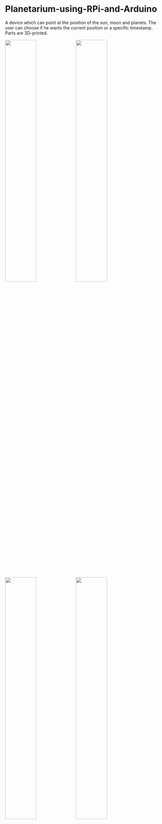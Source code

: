 # Planetarium-using-RPi-and-Arduino
A device which can point at the position of the sun, moon and planets. The user can choose if he wants the current position or a specific timestamp. Parts are 3D-printed.

<img src="https://user-images.githubusercontent.com/37253739/50487641-75d95a80-09ff-11e9-9bc3-5769350f0564.png" width="45%"></img> 
<img src="https://user-images.githubusercontent.com/37253739/50487421-a5d42e00-09fe-11e9-9df7-a81c61acab68.png" width="45%"></img> 
<img src="https://user-images.githubusercontent.com/37253739/50487452-c1d7cf80-09fe-11e9-8d21-a48fcbdcb597.png" width="45%"></img> 
<img src="https://user-images.githubusercontent.com/37253739/50487454-c3a19300-09fe-11e9-8ff1-d79f2c318900.png" width="45%"></img> 
